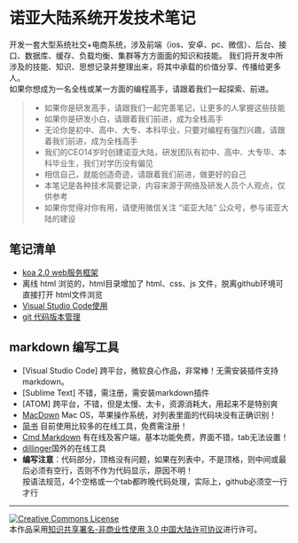 # 诺亚大陆系统开发技术笔记

开发一套大型系统社交+电商系统，涉及前端（ios、安卓、pc、微信）、后台、接口、数据库、缓存、负载均衡、集群等方方面面的知识和技能。
我们将开发中所涉及的技能、知识、思想记录并整理出来，将其中承载的价值分享、传播给更多人。   
如果你想成为一名全栈或某一方面的编程高手，请跟着我们一起探索、前进。

> * 如果你是研发高手，请跟我们一起完善笔记，让更多的人掌握这些技能
> * 如果你是研发小白，请跟着我们前进，成为全栈高手
> * 无论你是初中、高中、大专、本科毕业，只要对编程有强烈兴趣，请跟着我们前进，成为全栈高手
> * 我们的CEO14岁时创建诺亚大陆，研发团队有初中、高中、大专毕、本科毕业生，我们对学历没有偏见
> * 相信自己，就能创造奇迹，请跟着我们前进，做更好的自己
> * 本笔记是各种技术简要记录，内容来源于网络及研发人员个人观点，仅供参考
> * 如果你觉得对你有用，请使用微信关注 “诺亚大陆” 公众号，参与诺亚大陆的建设

## 笔记清单

- [koa 2.0 web服务框架](https://github.com/nydl/devnote/blob/master/koa.md)
- 离线 html 浏览的，html目录增加了 html、css、js 文件，脱离github环境可直接打开 html文件浏览
- [Visual Studio Code使用](https://github.com/nydl/devnote/blob/master/vscode.md)
- [git 代码版本管理](https://github.com/nydl/devnote/blob/master/git.md)

## markdown 编写工具

- [Visual Studio Code] 跨平台，微软良心作品，非常棒！无需安装插件支持markdown。
- [Sublime Text] 不错，需注册，需安装markdown插件
- [ATOM] 跨平台，不错，但是太慢、太卡，资源消耗大，用起来不是特别爽
- [MacDown](http://macdown.uranusjr.com) Mac OS，苹果操作系统，对列表里面的代码块没有正确识别！
- [简书](http://www.jianshu.com) 目前使用比较多的在线工具，免费需注册！
- [Cmd Markdown](https://www.zybuluo.com/mdeditor) 有在线及客户端，基本功能免费，界面不错，tab无法设置！
- [dillinger](http://dillinger.io)国外的在线工具
- **编写注意**：代码部分，顶格没有问题，如果在列表中，不是顶格，则中间或最后必须有空行，否则不作为代码显示，原因不明！  
  按语法规范，4个空格或一个tab都昨晚代码处理，实际上，github必须空一行才行



---
<a rel="license" href="http://creativecommons.org/licenses/by-nc/3.0/cn/">
<img alt="Creative Commons License" style="border-width:0" src="http://i.creativecommons.org/l/by-nc/3.0/cn/88x31.png" />
</a></br>本作品采用<a rel="license" href="http://creativecommons.org/licenses/by-nc/3.0/cn/">知识共享署名-非商业性使用 3.0 中国大陆许可协议</a>进行许可。 
